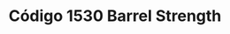 ---
layout: recipe
title: Código 1530 Barrel Strength
category: Tequila
subcategory: Añejo
aged: NAS
abv: 44
distillery: Código 1530
distillery-location: Jalisco, MX
nose: 
palate: 
finish: 
tag:
    - tequila
    - anejo
---